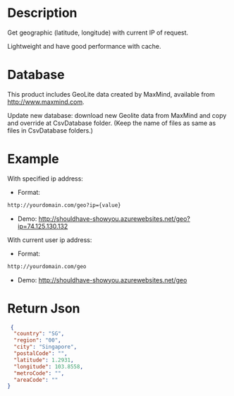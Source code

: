 # Description
Get geographic (latitude, longitude) with current IP of request.

Lightweight and have good performance with cache.

# Database
This product includes GeoLite data created by MaxMind, available from 
<a href="http://www.maxmind.com" target="_blank">http://www.maxmind.com</a>.

Update new database: download new Geolite data from MaxMind and copy and override at CsvDatabase folder. (Keep the name of files as same as files in CsvDatabase folders.)

# Example
With specified ip address:
- Format: 
```sh 
http://yourdomain.com/geo?ip={value} 
```
- Demo: <a href="http://shouldhave-showyou.azurewebsites.net/geo?ip=74.125.130.132" target="_blank">http://shouldhave-showyou.azurewebsites.net/geo?ip=74.125.130.132</a>

With current user ip address:
- Format: 
```sh
http://yourdomain.com/geo
```
- Demo: <a href="http://shouldhave-showyou.azurewebsites.net/geo" target="_blank">http://shouldhave-showyou.azurewebsites.net/geo</a>

# Return Json
```json
 {
  "country": "SG",
  "region": "00",
  "city": "Singapore",
  "postalCode": "",
  "latitude": 1.2931,
  "longitude": 103.8558,
  "metroCode": "",
  "areaCode": ""
}
```

